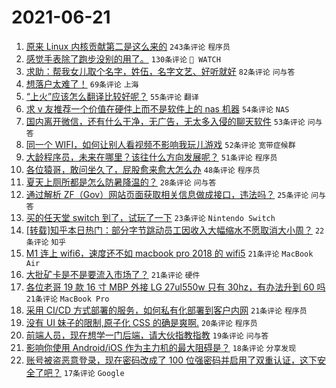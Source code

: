 # 2021-06-21

1. [原来 Linux 内核贡献第二是这么来的](https://www.v2ex.com/t/784789) `243条评论` `程序员`
1. [感觉手表除了跑步没别的用了。](https://www.v2ex.com/t/784736) `130条评论` ` WATCH`
1. [求助：帮我女儿取个名字，姓伍，名字文艺、好听就好](https://www.v2ex.com/t/784893) `82条评论` `问与答`
1. [想落户太难了！](https://www.v2ex.com/t/784802) `69条评论` `上海`
1. [“上火”应该怎么翻译比较好呢？](https://www.v2ex.com/t/784881) `55条评论` `翻译`
1. [求 v 友推荐一个价值在硬件上而不是软件上的 nas 机器](https://www.v2ex.com/t/784746) `54条评论` `NAS`
1. [国内离开微信，还有什么干净，无广告，无太多入侵的聊天软件](https://www.v2ex.com/t/784810) `53条评论` `问与答`
1. [同一个 WIFI，如何让别人看视频不影响我玩儿游戏](https://www.v2ex.com/t/784747) `52条评论` `宽带症候群`
1. [大龄程序员，未来在哪里？该往什么方向发展呢？](https://www.v2ex.com/t/784754) `51条评论` `程序员`
1. [各位猿哥，敢问坐久了，屁股愈来愈大怎么办](https://www.v2ex.com/t/784727) `48条评论` `程序员`
1. [夏天上厕所都是怎么防暑降温的？](https://www.v2ex.com/t/784710) `28条评论` `问与答`
1. [通过解析 ZF（Gov）网站页面获取相关信息做成接口，违法吗？](https://www.v2ex.com/t/784851) `25条评论` `问与答`
1. [买的任天堂 switch 到了，试玩了一下](https://www.v2ex.com/t/784843) `23条评论` `Nintendo Switch`
1. [[转载]知乎本日热门：部分字节跳动员工因收入大幅缩水不愿取消大小周？](https://www.v2ex.com/t/784875) `22条评论` `知乎`
1. [M1 连上 wifi6，速度还不如 macbook pro 2018 的 wifi5](https://www.v2ex.com/t/784916) `21条评论` `MacBook Air`
1. [大批矿卡是不是要流入市场了？](https://www.v2ex.com/t/784880) `21条评论` `硬件`
1. [各位老哥 19 款 16 寸 MBP 外接 LG 27ul550w 只有 30hz，有办法升到 60 吗](https://www.v2ex.com/t/784858) `21条评论` `MacBook Pro`
1. [采用 CI/CD 方式部署的服务，如何私有化部署到客户内网](https://www.v2ex.com/t/784729) `21条评论` `程序员`
1. [没有 UI 妹子的限制,原子化 CSS 的确是爽啊.](https://www.v2ex.com/t/784909) `20条评论` `程序员`
1. [前端人员，现在想学一门后端，请大伙指教指教](https://www.v2ex.com/t/784813) `19条评论` `问与答`
1. [影响你使用 Android/iOS 作为主力机的最大阻碍是？](https://www.v2ex.com/t/784866) `18条评论` `分享发现`
1. [账号被盗恶意登录，现在密码改成了 100 位强密码并启用了双重认证，这下安全了吧？](https://www.v2ex.com/t/784949) `17条评论` `Google`
